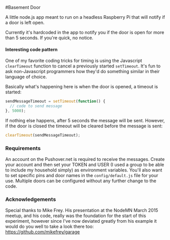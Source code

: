 #Basement Door

A little node.js app meant to run on a headless Raspberry Pi that will notify if a door is left open.

Currently it's hardcoded in the app to notify you if the door is open for more than 5 seconds. If you're quick, no notice.

#### Interesting code pattern
One of my favorite coding tricks for timing is using the Javascript `clearTimeout` function to cancel a previously started `setTimeout`.  It's fun to ask non-Javascript programmers how they'd do something similar in their language of choice.

Basically what's happening here is when the door is opened, a timeout is started:

```javascript
sendMessageTimeout = setTimeout(function() {
  // code to send message
}, 5000);
```

If nothing else happens, after 5 seconds the message will be sent. However, if the door is closed the timeout will be cleared before the message is sent:

```javascript
clearTimeout(sendMessageTimeout);
```

### Requirements
An account on the Pushover.net is required to receive the messages. Create your account and then set your TOKEN and USER (I used a group to be able to include my household simply) as environment variables.
You'll also want to set specific pins and door names in the `config/default.js` file for your use. Multiple doors can be configured without any further change to the code.


### Acknowledgements
Special thanks to Mike Frey. His presentation at the NodeMN March 2015 meetup, and his code, really was the foundation for the start of this experiment, however since I've now deviated greatly from his example it would do you well to take a look there too:
https://github.com/mikefrey/garage
